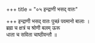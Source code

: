 +++
title = "०५ इन्द्राणी भसद् वातः"

+++
इन्द्राणी भसद् वातः पुच्छं पवमानो बालाः ।  
ब्रह्म च क्षत्रं च श्रोणी बलम् ऊरू  
धाता च सविता चाष्ठीवन्तौ ॥